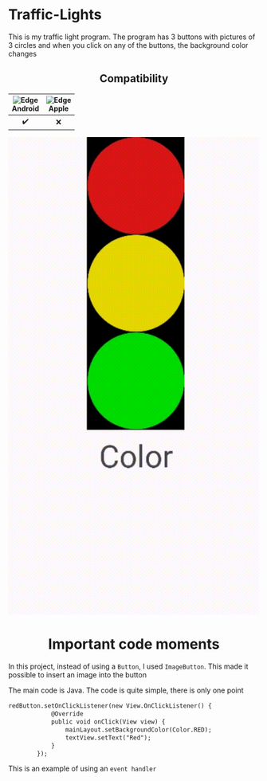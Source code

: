 # Traffic-Lights
This is my traffic light program. The program has 3 buttons with pictures of 3 circles and when you click on any of the buttons, the background color changes

<h2 align="center">Compatibility</h2>  

| <img src="https://upload.wikimedia.org/wikipedia/commons/thumb/d/d7/Android_robot.svg/800px-Android_robot.svg.png_48x48.png" alt="Edge" width="45px" height="50px" /></br>Android | <img src="https://upload.wikimedia.org/wikipedia/commons/thumb/1/1b/Apple_logo_grey.svg/1724px-Apple_logo_grey.svg.png" alt="Edge" width="45px" height="50px" /></br>Apple |
:-------:|:-------:|
|    ✔️  |    ❌  |

![Gif](gif.gif) 

<h1 align="center">Important code moments</h1> 

In this project, instead of using a `Button`, I used `ImageButton`. This made it possible to insert an image into the button

The main code is Java. The code is quite simple, there is only one point

```
redButton.setOnClickListener(new View.OnClickListener() {
            @Override
            public void onClick(View view) {
                mainLayout.setBackgroundColor(Color.RED);
                textView.setText("Red");
            }
        });
```
This is an example of using an ``event handler``
